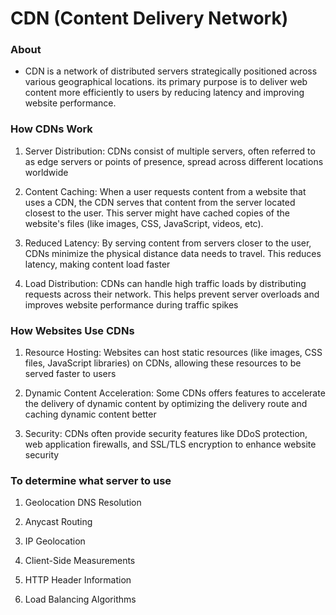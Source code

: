 # CDN (Content Delivery Network)

### About

- CDN is a network of distributed servers strategically positioned across various geographical locations. its primary purpose is to deliver web content more
  efficiently to users by reducing latency and improving website performance.

### How CDNs Work

1. Server Distribution: CDNs consist of multiple servers, often referred to as edge servers or points of presence, spread across different locations worldwide

2. Content Caching: When a user requests content from a website that uses a CDN, the CDN serves that content from the server located closest to the user. This server
   might have cached copies of the website's files (like images, CSS, JavaScript, videos, etc).
3. Reduced Latency: By serving content from servers closer to the user, CDNs minimize the physical distance data needs to travel. This reduces latency, making content
   load faster
4. Load Distribution: CDNs can handle high traffic loads by distributing requests across their network. This helps prevent server overloads and improves website performance
   during traffic spikes

### How Websites Use CDNs

1. Resource Hosting: Websites can host static resources (like images, CSS files, JavaScript libraries) on CDNs, allowing these resources to be served faster to users

2. Dynamic Content Acceleration: Some CDNs offers features to accelerate the delivery of dynamic content by optimizing the delivery route and caching dynamic content better

3. Security: CDNs often provide security features like DDoS protection, web application firewalls, and SSL/TLS encryption to enhance website security

### To determine what server to use

1. Geolocation DNS Resolution
   
2. Anycast Routing

3. IP Geolocation

4. Client-Side Measurements

5. HTTP Header Information

6. Load Balancing Algorithms